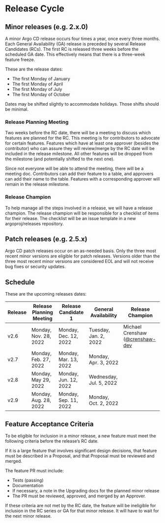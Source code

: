 # Release Cycle

## Minor releases (e.g. 2.x.0)

A minor Argo CD release occurs four times a year, once every three months. Each General Availability (GA) release is 
preceded by several Release Candidates (RCs). The first RC is released three weeks before the scheduled GA date. This 
effectively means that there is a three-week feature freeze.

These are the release dates:
* The first Monday of January
* The first Monday of April
* The first Monday of July
* The first Monday of October

Dates may be shifted slightly to accommodate holidays. Those shifts should be minimal.

### Release Planning Meeting

Two weeks before the RC date, there will be a meeting to discuss which features are planned for the RC. This meeting is
for contributors to advocate for certain features. Features which have at least one approver (besides the contributor) 
who can assure they will review/merge by the RC date will be included in the release milestone. All other features will
be dropped from the milestone (and potentially shifted to the next one).

Since not everyone will be able to attend the meeting, there will be a meeting doc. Contributors can add their feature
to a table, and approvers can add their name to the table. Features with a corresponding approver will remain in the 
release milestone.

### Release Champion

To help manage all the steps involved in a release, we will have a release champion. The release champion will be
responsible for a checklist of items for their release. The checklist will be an issue template in a new 
argoproj/releases repository.

## Patch releases (e.g. 2.5.x)

Argo CD patch releases occur on an as-needed basis. Only the three most recent minor versions are eligible for patch 
releases. Versions older than the three most recent minor versions are considered EOL and will not receive bug fixes or 
security updates.

## Schedule

These are the upcoming releases dates:

| Release | Release Planning Meeting | Release Candidate 1   | General Availability    | Release Champion                                                   |
|---------|--------------------------|-----------------------|-------------------------|--------------------------------------------------------------------|
| v2.6    | Monday, Nov. 28, 2022    | Monday, Dec. 12, 2022 | Tuesday, Jan. 2, 2022   | Michael Crenshaw ([@crenshaw-dev](https://github.com/crenshaw-dev) |
| v2.7    | Monday, Feb. 27, 2022    | Monday, Mar. 13, 2022 | Monday, Apr. 3, 2022    |
| v2.8    | Monday, May 29, 2022     | Monday, Jun. 12, 2022 | Wednesday, Jul. 5, 2022 |
| v2.9    | Monday, Aug. 28, 2022    | Monday, Sep. 11, 2022 | Monday, Oct. 2, 2022    |

## Feature Acceptance Criteria

To be eligible for inclusion in a minor release, a new feature must meet the following criteria before the release’s RC 
date.

If it is a large feature that involves significant design decisions, that feature must be described in a Proposal, and 
that Proposal must be reviewed and merged.

The feature PR must include:

* Tests (passing)
* Documentation
* If necessary, a note in the Upgrading docs for the planned minor release
* The PR must be reviewed, approved, and merged by an Approver.

If these criteria are not met by the RC date, the feature will be ineligible for inclusion in the RC series or GA for 
that minor release. It will have to wait for the next minor release.
